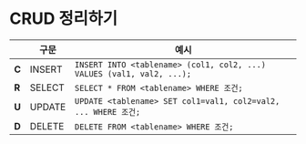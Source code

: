 # CRUD 정리하기

|       | 구문   | 예시                                                         |
| ----- | ------ | ------------------------------------------------------------ |
| **C** | INSERT | `INSERT INTO <tablename> (col1, col2, ...) VALUES (val1, val2, ...);` |
| **R** | SELECT | `SELECT * FROM <tablename> WHERE 조건;`                      |
| **U** | UPDATE | `UPDATE <tablename> SET col1=val1, col2=val2, ... WHERE 조건;` |
| **D** | DELETE | `DELETE FROM <tablename> WHERE 조건;`                        |

